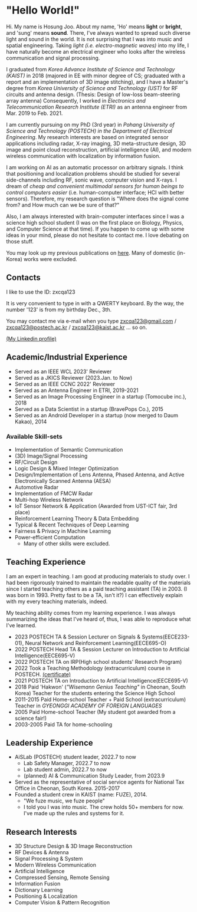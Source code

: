# "Hello World!"
Hi. My name is Hosung Joo. About my name, 'Ho' means <b>light</b> or <b>bright</b>, and 'sung' means <b>sound</b>. There, I've always wanted to spread such diverse light and sound in the world. It is not surprising that I was into music and spatial engineering. Taking <i>light (i.e. electro-magnetic waves)</i> into my life, I have naturally become an electrical engineer who looks after the wireless communication and signal processing.

I graduated from <i>Korea Advance Institute of Science and Technology (KAIST)</i> in 2018 (majored in EE with minor degree of CS; graduated with a report and an implementation of 3D image stitching), and I have a Master's degree from <i>Korea University of Science and Technology (UST)</i> for RF circuits and antenna design. (Thesis: Design of low-loss beam-steering array antenna) Consequently, I worked in <i>Electronics and Telecommunication Research Institute (ETRI)</i> as an antenna engineer from Mar. 2019 to Feb. 2021.

I am currently pursuing on my PhD (3rd year) in <i>Pohang University of Science and Technology (POSTECH) in the Department of Electrical Engineering</i>. My research interests are based on integrated sensor applications including radar, X-ray imaging, 3D meta-structure design, 3D image and point cloud reconstruction, artificial intelligence (AI), and modern wireless communication with localization by information fusion.

I am working on AI as an automatic processor on arbitrary signals. I think that positioning and localization problems should be studied for several side-channels including RF, sonic wave, computer vision and X-rays. I dream of <i>cheap and convenient multimodal sensors for human beings to control computers easier</i> (i.e. human-computer interface; HCI with better sensors). Therefore, my research question is "Where does the signal come from? and How much can we be sure of that?"

Also, I am always interested with brain-computer interfaces since I was a science high school student (I was on the first place on Biology, Physics, and Computer Science at that time). If you happen to come up with some ideas in your mind, please do not hesitate to contact me. I love debating on those stuff.

You may look up my previous publications on <a href="https://scholar.google.co.kr/citations?user=4faCzH8AAAAJ&hl=en&oi=ao">here</a>. Many of domestic (in-Korea) works were excluded.

## Contacts

I like to use the ID: zxcqa123

It is very convenient to type in with a QWERTY keyboard. By the way, the number '123' is from my birthday Dec., 3th.

You may contact me via e-mail when you type zxcqa123@gmail.com / zxcqa123@postech.ac.kr / zxcqa123@kaist.ac.kr ... so on.

<a href="https://www.linkedin.com/in/hosung-joo-a74168227/">(My Linkedin profile)</a>


## Academic/Industrial Experience

- Served as an IEEE WCL 2023' Reviewer
- Served as a JKICS Reviewer (2023.Jan. to Now)
- Served as an IEEE CCNC 2022' Reviewer
- Served as an Antenna Engineer in ETRI, 2019-2021
- Served as an Image Processing Engineer in a startup (Tomocube inc.), 2018
- Served as a Data Scientist in a startup (BravePops Co.), 2015
- Served as an Android Developer in a startup (now merged to Daum Kakao), 2014

### Available Skill-sets

- Implementation of Semantic Communication
- (3D) Image/Signal Processing
- RF/Circuit Design
- Logic Design & Mixed Integer Optimization
- Design/Implementation of Lens Antenna, Phased Antenna, and Active Electronically Scanned Antenna (AESA)
- Automotive Radar
- Implementation of FMCW Radar
- Multi-hop Wireless Network
- IoT Sensor Network & Application (Awarded from UST-ICT fair, 3rd place)
- Reinforcement Learning Theory & Data Embedding
- Typical & Recent Techniques of Deep Learning
- Fairness & Privacy in Machine Learning
- Power-efficient Computation
    - Many of other skills were excluded.

## Teaching Experience

I am an expert in teaching. I am good at producing materials to study over. I had been rigorously trained to maintain the readable quality of the materials since I started teaching others as a paid teaching assistant (TA) in 2003. (I was born in 1993. Pretty fast to be a TA, isn't it?) I can effectively explain with my every teaching materials, indeed.

My teaching ability comes from my learning experience. I was always summarizing the ideas that I've heard of, thus, I was able to reproduce what I've learned.

- 2023      POSTECH TA & Session Lecturer on Signals & Systems(EECE233-01), Neural Network and Reinforcement Learning(EECE695-O)
- 2022      POSTECH Head TA & Session Lecturer on Introduction to Artificial Intelligence(EECE695-V)
- 2022      POSTECH TA on IRP(High school students' Research Program)
- 2022      Took a Teaching Methodology (extracurriculum) course in POSTECH. <a href="https://drive.google.com/file/d/15X1rQAO1y33lk6iv1xclfuXvls2dtGqj/view?usp=drivesdk">(certificate)</a>
- 2021      POSTECH TA on Introduction to Artificial Intelligence(EECE695-V)
- 2018      Paid 'Hakwon' (<i>"Wisemann Genius Teaching"</i> in Cheonan, South Korea) Teacher for the students entering the Science High School
- 2011-2015 Paid Home-school Teacher + Paid School (extracurriculum) Teacher in <i>GYEONGGI ACADEMY OF FOREIGN LANGUAGES</i>
- 2005      Paid Home-school Teacher (My student got awarded from a science fair!)
- 2003-2005 Paid TA for home-schooling

## Leadership Experience

- AiSLab (POSTECH) student leader, 2022.7 to now
    - Lab Safety Manager, 2022.7 to now
    - Lab student admin, 2022.7 to now
    - (planned) AI & Communication Study Leader, from 2023.9
- Served as the representative of social service agents for National Tax Office in Cheonan, South Korea. 2015-2017
- Founded a student crew in KAIST (name: FUZE), 2014.
    - "We fuze music, we fuze people"
    - I told you I was into music. The crew holds 50+ members for now. I've made up the rules and systems for it.


## Research Interests

- 3D Structure Design & 3D Image Reconstruction
- RF Devices & Antenna
- Signal Processing & System
- Modern Wireless Communication
- Artificial Intelligence
- Compressed Sensing, Remote Sensing
- Information Fusion
- Dictionary Learning
- Positioning & Localization
- Computer Vision & Pattern Recognition

